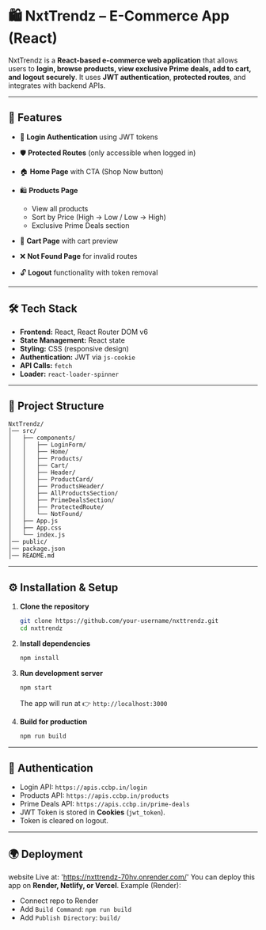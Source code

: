 
# 🛍️ NxtTrendz – E-Commerce App (React)

NxtTrendz is a **React-based e-commerce web application** that allows users to **login, browse products, view exclusive Prime deals, add to cart, and logout securely**.
It uses **JWT authentication**, **protected routes**, and integrates with backend APIs.

---

## 🚀 Features

* 🔑 **Login Authentication** using JWT tokens
* 🛡️ **Protected Routes** (only accessible when logged in)
* 🏠 **Home Page** with CTA (Shop Now button)
* 🛍️ **Products Page**

  * View all products
  * Sort by Price (High → Low / Low → High)
  * Exclusive Prime Deals section
* 🛒 **Cart Page** with cart preview
* ❌ **Not Found Page** for invalid routes
* 🔓 **Logout** functionality with token removal

---

## 🛠️ Tech Stack

* **Frontend:** React, React Router DOM v6
* **State Management:** React state
* **Styling:** CSS (responsive design)
* **Authentication:** JWT via `js-cookie`
* **API Calls:** `fetch`
* **Loader:** `react-loader-spinner`

---

## 📂 Project Structure

```
NxtTrendz/
│── src/
│   ├── components/
│   │   ├── LoginForm/
│   │   ├── Home/
│   │   ├── Products/
│   │   ├── Cart/
│   │   ├── Header/
│   │   ├── ProductCard/
│   │   ├── ProductsHeader/
│   │   ├── AllProductsSection/
│   │   ├── PrimeDealsSection/
│   │   ├── ProtectedRoute/
│   │   └── NotFound/
│   ├── App.js
│   ├── App.css
│   └── index.js
│── public/
│── package.json
│── README.md
```

---

## ⚙️ Installation & Setup

1. **Clone the repository**

   ```bash
   git clone https://github.com/your-username/nxttrendz.git
   cd nxttrendz
   ```

2. **Install dependencies**

   ```bash
   npm install
   ```

3. **Run development server**

   ```bash
   npm start
   ```

   The app will run at 👉 `http://localhost:3000`

4. **Build for production**

   ```bash
   npm run build
   ```

---

## 🔑 Authentication

* Login API: `https://apis.ccbp.in/login`
* Products API: `https://apis.ccbp.in/products`
* Prime Deals API: `https://apis.ccbp.in/prime-deals`
* JWT Token is stored in **Cookies** (`jwt_token`).
* Token is cleared on logout.

---

## 🌍 Deployment

website Live at: 'https://nxttrendz-70hv.onrender.com/'
You can deploy this app on **Render, Netlify, or Vercel**.
Example (Render):

* Connect repo to Render
* Add `Build Command`: `npm run build`
* Add `Publish Directory`: `build/`


